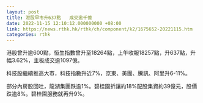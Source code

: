 ```yaml
---
layout: post
title: 港股早市升637點   成交逾千億
date: 2022-11-15 12:10:12.000000000 +08:00
link: https://news.rthk.hk/rthk/ch/component/k2/1675652-20221115.htm
categories: rthk
---
```


港股曾升逾600點，恒生指數曾升至18264點，上午收報18257點，升637點，升幅3.62%，主板成交逾1097億。

科技股繼續推高大市，科技指數升近7%，京東、美團、騰訊、阿里升6-11%。

部分內房股回吐，龍湖集團跌逾1%。碧桂園折讓約18%配股集資約39億元，股價跌逾8%。碧桂園服務就再升9%。
